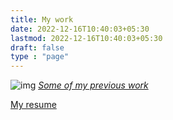 ```yaml
---
title: My work 
date: 2022-12-16T10:40:03+05:30
lastmod: 2022-12-16T10:40:03+05:30
draft: false
type : "page"
---
```

![img](/img/mywork.png)
_<a href="/posts/portfolio/">Some of my previous work</a>_

<a href="/others/irfan_2023.pdf" target="_blank">My resume</a>
<!--more-->

